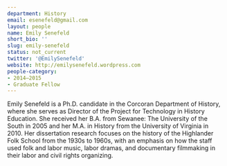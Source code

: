 ```yaml
---
department: History
email: esenefeld@gmail.com
layout: people
name: Emily Senefeld
short_bio: ''
slug: emily-senefeld
status: not_current
twitter: '@EmilySenefeld'
website: http://emilysenefeld.wordpress.com
people-category:
- 2014–2015
- Graduate Fellow
---
```


Emily Senefeld is a Ph.D. candidate in the Corcoran Department of History, where she serves as Director of the Project for Technology in History Education. She received her B.A. from Sewanee: The University of the South in 2005 and her M.A. in History from the University of Virginia in 2010. Her dissertation research focuses on the history of the Highlander Folk School from the 1930s to 1960s, with an emphasis on how the staff used folk and labor music, labor dramas, and documentary filmmaking in their labor and civil rights organizing.
